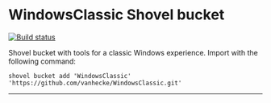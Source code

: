 # WindowsClassic Shovel bucket

[![Build status](https://ci.appveyor.com/api/projects/status/t4nl03g0q19mi3o0/branch/main?svg=true)](https://ci.appveyor.com/project/Vanhecke/windowsclassic/branch/main)

Shovel bucket with tools for a classic Windows experience. Import with the following command:

`shovel bucket add 'WindowsClassic' 'https://github.com/vanhecke/WindowsClassic.git'`

------------

